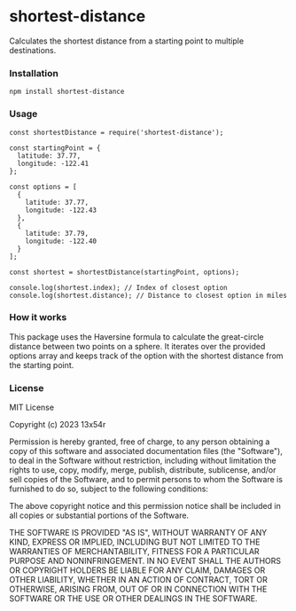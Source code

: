 # shortest-distance
Calculates the shortest distance from a starting point to multiple destinations.

### Installation
```
npm install shortest-distance
```

### Usage
```
const shortestDistance = require('shortest-distance');

const startingPoint = {
  latitude: 37.77,
  longitude: -122.41 
};

const options = [
  {
    latitude: 37.77, 
    longitude: -122.43 
  },
  {
    latitude: 37.79,
    longitude: -122.40
  }
];

const shortest = shortestDistance(startingPoint, options);

console.log(shortest.index); // Index of closest option
console.log(shortest.distance); // Distance to closest option in miles
```

### How it works
This package uses the Haversine formula to calculate the great-circle distance between two points on a sphere. It iterates over the provided options array and keeps track of the option with the shortest distance from the starting point.

### License
MIT License

Copyright (c) 2023 13x54r

Permission is hereby granted, free of charge, to any person obtaining a copy
of this software and associated documentation files (the "Software"), to deal
in the Software without restriction, including without limitation the rights
to use, copy, modify, merge, publish, distribute, sublicense, and/or sell
copies of the Software, and to permit persons to whom the Software is
furnished to do so, subject to the following conditions:

The above copyright notice and this permission notice shall be included in all
copies or substantial portions of the Software.

THE SOFTWARE IS PROVIDED "AS IS", WITHOUT WARRANTY OF ANY KIND, EXPRESS OR
IMPLIED, INCLUDING BUT NOT LIMITED TO THE WARRANTIES OF MERCHANTABILITY,
FITNESS FOR A PARTICULAR PURPOSE AND NONINFRINGEMENT. IN NO EVENT SHALL THE
AUTHORS OR COPYRIGHT HOLDERS BE LIABLE FOR ANY CLAIM, DAMAGES OR OTHER
LIABILITY, WHETHER IN AN ACTION OF CONTRACT, TORT OR OTHERWISE, ARISING FROM,
OUT OF OR IN CONNECTION WITH THE SOFTWARE OR THE USE OR OTHER DEALINGS IN THE
SOFTWARE.
